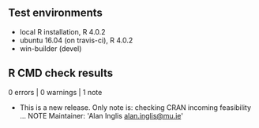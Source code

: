 ## Test environments
* local R installation, R 4.0.2
* ubuntu 16.04 (on travis-ci), R 4.0.2
* win-builder (devel)

## R CMD check results

0 errors | 0 warnings | 1 note

* This is a new release. Only note is: checking CRAN incoming feasibility ... NOTE
  Maintainer: 'Alan Inglis <alan.inglis@mu.ie>'

